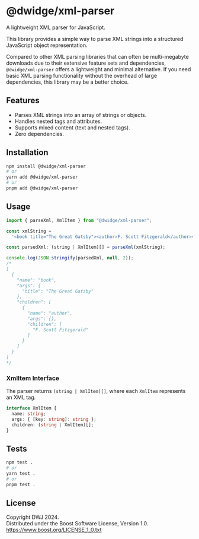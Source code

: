 # @dwidge/xml-parser

A lightweight XML parser for JavaScript.

This library provides a simple way to parse XML strings into a structured JavaScript object representation.

Compared to other XML parsing libraries that can often be multi-megabyte downloads due to their extensive feature sets and dependencies, `@dwidge/xml-parser` offers a lightweight and minimal alternative. If you need basic XML parsing functionality without the overhead of large dependencies, this library may be a better choice.

## Features

- Parses XML strings into an array of strings or objects.
- Handles nested tags and attributes.
- Supports mixed content (text and nested tags).
- Zero dependencies.

## Installation

```bash
npm install @dwidge/xml-parser
# or
yarn add @dwidge/xml-parser
# or
pnpm add @dwidge/xml-parser
```

## Usage

```javascript
import { parseXml, XmlItem } from "@dwidge/xml-parser";

const xmlString =
  '<book title="The Great Gatsby"><author>F. Scott Fitzgerald</author></book>';

const parsedXml: (string | XmlItem)[] = parseXml(xmlString);

console.log(JSON.stringify(parsedXml, null, 2));
/*
[
  {
    "name": "book",
    "args": {
      "title": "The Great Gatsby"
    },
    "children": [
      {
        "name": "author",
        "args": {},
        "children": [
          "F. Scott Fitzgerald"
        ]
      }
    ]
  }
]
*/
```

### XmlItem Interface

The parser returns `(string | XmlItem)[]`, where each `XmlItem` represents an XML tag.

```typescript
interface XmlItem {
  name: string;
  args: { [key: string]: string };
  children: (string | XmlItem)[];
}
```

## Tests

```bash
npm test .
# or
yarn test .
# or
pnpm test .
```

## License

Copyright DWJ 2024.  
Distributed under the Boost Software License, Version 1.0.  
https://www.boost.org/LICENSE_1_0.txt
